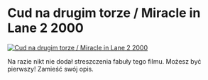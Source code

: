 Cud na drugim torze / Miracle in Lane 2 2000 
=============
[![Cud na drugim torze / Miracle in Lane 2 2000 ](http://vidos.pl/images/player.gif)](http://vidos.pl/cud-na-drugim-torze-miracle-in-lane-2-2000)

 Na razie nikt nie dodał streszczenia fabuły tego filmu. Możesz być pierwszy! Zamieść swój opis.
